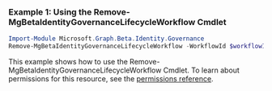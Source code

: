 ### Example 1: Using the Remove-MgBetaIdentityGovernanceLifecycleWorkflow Cmdlet
```powershell
Import-Module Microsoft.Graph.Beta.Identity.Governance
Remove-MgBetaIdentityGovernanceLifecycleWorkflow -WorkflowId $workflowId
```
This example shows how to use the Remove-MgBetaIdentityGovernanceLifecycleWorkflow Cmdlet.
To learn about permissions for this resource, see the [permissions reference](/graph/permissions-reference).
